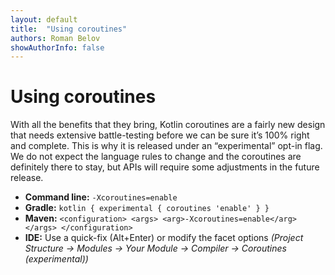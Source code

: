 ```yaml
---
layout: default
title:  "Using coroutines"
authors: Roman Belov
showAuthorInfo: false
---
```


# Using coroutines

With all the benefits that they bring, Kotlin coroutines are a fairly new design that needs extensive battle-testing before we can be sure it’s 100% right and complete. This is why it is released under an “experimental” opt-in flag. We do not expect the language rules to change and the coroutines are definitely there to stay, but APIs will require some adjustments in the future release.

* **Command line:** `-Xcoroutines=enable`
* **Gradle:** `kotlin { experimental { coroutines 'enable' } }`
* **Maven:** `<configuration> <args> <arg>-Xcoroutines=enable</arg> </args> </configuration>`
* **IDE:** Use a quick-fix (Alt+Enter) or modify the facet options *(Project Structure -> Modules -> Your Module -> Compiler -> Coroutines (experimental))*
